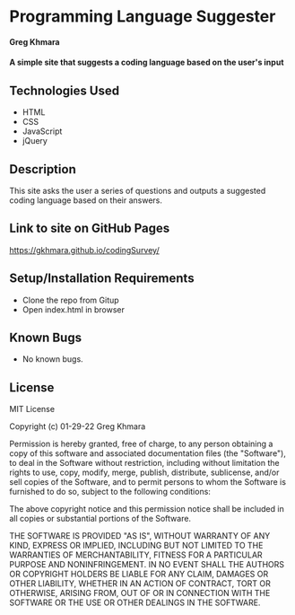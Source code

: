 # Programming Language Suggester

#### Greg Khmara

#### A simple site that suggests a coding language based on the user's input

## Technologies Used

* HTML
* CSS
* JavaScript
* jQuery

## Description

This site asks the user a series of questions and outputs a suggested coding language based on their answers.

## Link to site on GitHub Pages
https://gkhmara.github.io/codingSurvey/

## Setup/Installation Requirements

* Clone the repo from Gitup
* Open index.html in browser

## Known Bugs

* No known bugs.

## License

MIT License

Copyright (c) 01-29-22 Greg Khmara  

Permission is hereby granted, free of charge, to any person obtaining a copy
of this software and associated documentation files (the "Software"), to deal
in the Software without restriction, including without limitation the rights
to use, copy, modify, merge, publish, distribute, sublicense, and/or sell
copies of the Software, and to permit persons to whom the Software is
furnished to do so, subject to the following conditions:

The above copyright notice and this permission notice shall be included in all
copies or substantial portions of the Software.

THE SOFTWARE IS PROVIDED "AS IS", WITHOUT WARRANTY OF ANY KIND, EXPRESS OR
IMPLIED, INCLUDING BUT NOT LIMITED TO THE WARRANTIES OF MERCHANTABILITY,
FITNESS FOR A PARTICULAR PURPOSE AND NONINFRINGEMENT. IN NO EVENT SHALL THE
AUTHORS OR COPYRIGHT HOLDERS BE LIABLE FOR ANY CLAIM, DAMAGES OR OTHER
LIABILITY, WHETHER IN AN ACTION OF CONTRACT, TORT OR OTHERWISE, ARISING FROM,
OUT OF OR IN CONNECTION WITH THE SOFTWARE OR THE USE OR OTHER DEALINGS IN THE
SOFTWARE.